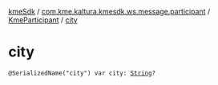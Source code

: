 [kmeSdk](../../index.md) / [com.kme.kaltura.kmesdk.ws.message.participant](../index.md) / [KmeParticipant](index.md) / [city](./city.md)

# city

`@SerializedName("city") var city: `[`String`](https://kotlinlang.org/api/latest/jvm/stdlib/kotlin/-string/index.html)`?`